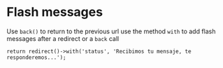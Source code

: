 # Flash messages
Use `back()` to return to the previous url
use the method `with` to add flash messages after a redirect or a `back` call
```
return redirect()->with('status', 'Recibimos tu mensaje, te responderemos...');
```